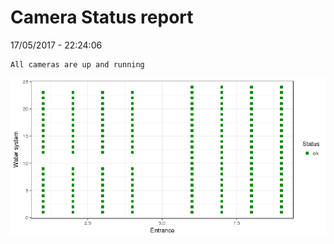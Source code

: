 Camera Status report
================
17/05/2017 - 22:24:06

    All cameras are up and running

![](camreport_files/figure-markdown_github/unnamed-chunk-2-1.png)
